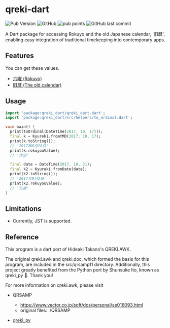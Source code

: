 # qreki-dart

![Pub Version](https://img.shields.io/pub/v/qreki_dart?color=blue)
![GitHub](https://img.shields.io/github/license/Anishishi/qreki-dart)
![pub points](https://img.shields.io/pub/points/qreki_dart?logo=dart)
![GitHub last commit](https://img.shields.io/github/last-commit/Anishishi/qreki-dart?color=purple)

A Dart package for accessing Rokuyo and the old Japanese calendar, '旧暦', enabling easy integration of traditional timekeeping into contemporary apps.

## Features

You can get these values.

- [六曜 (Rokuyo)](https://ja.wikipedia.org/wiki/%E5%85%AD%E6%9B%9C)
- [旧暦 (The old calendar)](https://ja.wikipedia.org/wiki/%E6%97%A7%E6%9A%A6)

## Usage

```dart
import 'package:qreki_dart/qreki_dart.dart';
import 'package:qreki_dart/src/helpers/to_ordinal.dart';

void main() {
  print(toOrdinal(DateTime(2017, 10, 17)));
  final k = Kyureki.fromYMD(2017, 10, 17);
  print(k.toString());
  // '2017年8月28日'
  print(k.rokuyouValue);
  // '大安'

  final date = DateTime(2017, 10, 21);
  final k2 = Kyureki.fromDate(date);
  print(k2.toString());
  // '2017年9月2日'
  print(k2.rokuyouValue);
  // '仏滅'
}
```

## Limitations

- Currently, JST is supported.

## Reference

This program is a dart port of Hideaki Takano's QREKI.AWK.

The original qreki.awk and qreki.doc, which formed the basis for this program, are included in the src/qrsamp11 directory. Additionally, this project greatly benefited from the Python port by Shunsuke Ito, known as qreki_py 🎉. Thank you!

For more information on qreki.awk, please visit

- QRSAMP

  - https://www.vector.co.jp/soft/dos/personal/se016093.html
  - original files: ./QRSAMP

- [qreki_py](https://github.com/fgshun/qreki_py/tree/master)
